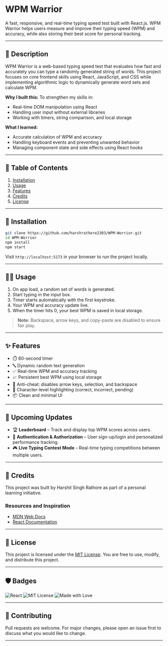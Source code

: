 # WPM Warrior

A fast, responsive, and real-time typing speed test built with React.js. WPM Warrior helps users measure and improve their typing speed (WPM) and accuracy, while also storing their best score for personal tracking.

---

## 📜 Description

WPM Warrior is a web-based typing speed test that evaluates how fast and accurately you can type a randomly generated string of words. This project focuses on core frontend skills using React, JavaScript, and CSS while implementing algorithmic logic to dynamically generate word sets and calculate WPM.

**Why I built this:**
To strengthen my skills in:

* Real-time DOM manipulation using React
* Handling user input without external libraries
* Working with timers, string comparison, and local storage

**What I learned:**

* Accurate calculation of WPM and accuracy
* Handling keyboard events and preventing unwanted behavior
* Managing component state and side effects using React hooks

---

## 📑 Table of Contents

1. [Installation](#installation)
2. [Usage](#usage)
3. [Features](#features)
4. [Credits](#credits)
5. [License](#license)

---

## 🚀 Installation

```bash
git clone https://github.com/harshrathore2303/WPM-Worrior.git
cd WPM-Worrior
npm install
npm start
```

Visit `http://localhost:5173` in your browser to run the project locally.

---

## 🧑‍💻 Usage

1. On app load, a random set of words is generated.
2. Start typing in the input box.
3. Timer starts automatically with the first keystroke.
4. Your WPM and accuracy update live.
5. When the timer hits 0, your best WPM is saved in local storage.

> **Note:** Backspace, arrow keys, and copy-paste are disabled to ensure fair play.

---

## ✨ Features

* ⏱️ 60-second timer
* 🔤 Dynamic random text generation
* ✅ Real-time WPM and accuracy tracking
* 📈 Persistent best WPM using local storage
* 🚫 Anti-cheat: disables arrow keys, selection, and backspace
* 🎯 Character-level highlighting (correct, incorrect, pending)
* 📦 Clean and minimal UI

---

## 📌 Upcoming Updates

* 🏆 **Leaderboard** – Track and display top WPM scores across users.
* 🔐 **Authentication & Authorization** – User sign-up/login and personalized performance tracking.
* 🎮 **Live Typing Contest Mode** – Real-time typing competitions between multiple users.

---
## 🙌 Credits

This project was built by Harshit Singh Rathore as part of a personal learning initiative.

### Resources and Inspiration

* [MDN Web Docs](https://developer.mozilla.org/)
* [React Documentation](https://reactjs.org/)

---

## 📄 License

This project is licensed under the [MIT License](https://choosealicense.com/licenses/mit/). You are free to use, modify, and distribute this project.

---

## 🛡️ Badges

![React](https://img.shields.io/badge/React-18.x-blue)
![MIT License](https://img.shields.io/badge/license-MIT-green)
![Made with Love](https://img.shields.io/badge/Made%20with-%E2%9D%A4-red)

---

## 🤝 Contributing

Pull requests are welcome. For major changes, please open an issue first to discuss what you would like to change.

---